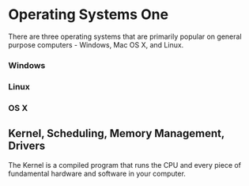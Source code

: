 # Operating Systems One

There are three operating systems that are primarily popular on general purpose computers - Windows, Mac OS X, and Linux. 

### Windows

### Linux

### OS X

## Kernel, Scheduling, Memory Management, Drivers

The Kernel is a compiled program that runs the CPU and every piece of fundamental hardware and software in your computer.






